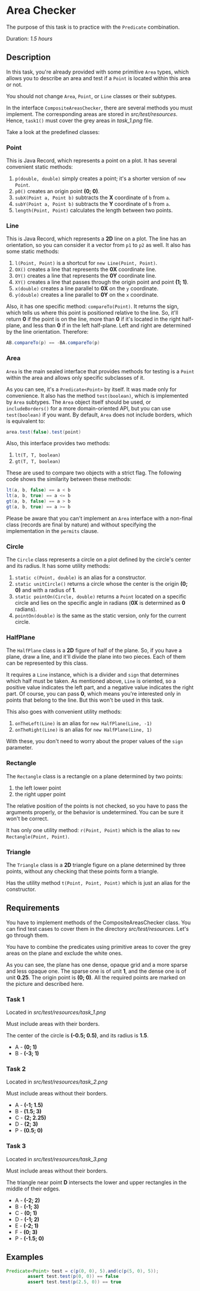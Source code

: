 # Area Checker

The purpose of this task is to practice with the `Predicate` combination.

Duration: _1.5 hours_

## Description

In this task, you're already provided with some primitive `Area` types,
which allows you to describe an area and test if a `Point` is located within this area or not.

You should not change `Area`, `Point`, or `Line` classes or their subtypes.

In the interface `CompositeAreasChecker`, there are several methods you must implement.
The corresponding areas are stored in _src/test/resources_.
Hence, `task1()` must cover the grey areas in _task_1.png_ file.

Take a look at the predefined classes:

### Point

This is Java Record, which represents a point on a plot. It has several convenient static methods:

1. `p(double, double)` simply creates a point; it's a shorter version of `new Point`.
2. `p0()` creates an origin point **(0; 0)**.
3. `subX(Point a, Point b)` subtracts the **X** coordinate of `b` from `a`.
4. `subY(Point a, Point b)` subtracts the **Y** coordinate of `b` from `a`.
5. `length(Point, Point)` calculates the length between two points.

### Line

This is Java Record, which represents a **2D** line on a plot. The line has an orientation,
so you can consider it a vector from `p1` to `p2` as well.
It also has some static methods:

1. `l(Point, Point)` is a shortcut for `new Line(Point, Point)`.
2. `OX()` creates a line that represents the **0X** coordinate line.
3. `OY()` creates a line that represents the **0Y** coordinate line.
4. `XY()` creates a line that passes through the origin point and point **(1; 1)**.
5. `x(double)` creates a line parallel to **0X** on the `y` coordinate.
6. `y(double)` creates a line parallel to **0Y** on the `x` coordinate.

Also, it has one specific method: `compareTo(Point)`. It returns the sign,
which tells us where this point is positioned relative to the line.
So, it'll return **0** if the point is on the line, more than **0** if it's
located in the right half-plane, and less than **0** if in the left half-plane.
Left and right are determined by the line orientation. Therefore:

```java
AB.compareTo(p) == -BA.compareTo(p)
```

### Area

`Area` is the main sealed interface that provides methods for testing is a `Point`
within the area and allows only specific subclasses of it.

As you can see, it's a `Predicate<Point>` by itself. It was made only for convenience.
It also has the method `test(boolean)`, which is implemented by `Area` subtypes.
The `Area` object itself should be used, or `includeBorders()` for a more domain-oriented API,
but you can use `test(boolean)` if you want. By default, `Area` does not include borders, which is equivalent to:

```java
area.test(false).test(point)
```

Also, this interface provides two methods:

1. `lt(T, T, boolean)`
2. `gt(T, T, boolean)`

These are used to compare two objects with a strict flag. The following code shows the similarity between these methods:

```java
lt(a, b, false) == a < b
lt(a, b, true) == a <= b
gt(a, b, false) == a > b
gt(a, b, true) == a >= b
```

Please be aware that you can't implement an `Area` interface
with a non-final class (records are final by nature) and without specifying the implementation in the `permits` clause.

### Circle

The `Circle` class represents a circle on a plot defined by the circle's center and its radius.
It has some utility methods:

1. `static c(Point, double)` is an alias for a constructor.
2. `static unitCircle()` returns a circle whose the center is the origin **(0; 0)**
   and with a radius of **1**.
3. `static pointOn(Circle, double)` returns a `Point` located on a specific circle
   and lies on the specific angle in radians (**0X** is determined as **0** radians).
4. `pointOn(double)` is the same as the static version, only for the current circle.

### HalfPlane

The `HalfPlane` class is a **2D** figure of half of the plane. So, if you have a plane, draw a line, and
it'll divide the plane into two pieces. Each of them can be represented by this class.

It requires a `Line` instance, which is a divider and `sign` that determines
which half must be taken. As mentioned above, `Line` is oriented, so
a positive value indicates the left part, and a negative value indicates the right part.
Of course, you can pass **0**, which means you're interested only in points that belong to the line.
But this won't be used in this task.

This also goes with convenient utility methods:

1. `onTheLeft(Line)` is an alias for `new HalfPlane(Line, -1)`
2. `onTheRight(Line)` is an alias for `new HalfPlane(Line, 1)`

With these, you don't need to worry about the proper values of the `sign` parameter.

### Rectangle

The `Rectangle` class is a rectangle on a plane determined by two points:

1. the left lower point
2. the right upper point

The relative position of the points is not checked, so you have to pass
the arguments properly, or the behavior is undetermined. You can be sure it won't be correct.

It has only one utility method: `r(Point, Point)` which is the alias
to `new Rectangle(Point, Point)`.

### Triangle

The `Triangle` class is a **2D** triangle figure on a plane determined by three points, without any checking
that these points form a triangle.

Has the utility method `t(Point, Point, Point)` which is just an alias for the constructor.

## Requirements

You have to implement methods of the CompositeAreasChecker class.
You can find test cases to cover them in the directory _src/test/resources_. Let's go through them.

You have to combine the predicates using primitive areas to cover the grey areas on the plane
and exclude the white ones.

As you can see, the plane has one dense, opaque grid and a more sparse and less opaque one.
The sparse one is of unit **1**, and the dense one is of unit **0.25**.
The origin point is **(0; 0)**. All the required points are marked on the picture and described here.

### Task 1

Located in _src/test/resources/task_1.png_

Must include areas with their borders.

The center of the circle is **(-0.5; 0.5)**, and its radius is **1.5**.
* A - **(0; 1)**
* B - **(-3; 1)**

### Task 2

Located in _src/test/resources/task_2.png_

Must include areas without their borders.

* A - **(-1; 1.5)**
* B - **(1.5; 3)**
* C - **(2; 2.25)**
* D - **(2; 3)**
* P - **(0.5; 0)**

### Task 3

Located in _src/test/resources/task_3.png_

Must include areas without their borders.

The triangle near point **D** intersects the lower and upper rectangles in the middle of their edges.

* A - **(-2; 2)**
* B - **(-1; 3)**
* C - **(0; 1)**
* D - **(-1; 2)**
* E - **(-2; 1)**
* F - **(0; 3)**
* P - **(-1.5; 0)**

## Examples

```java
Predicate<Point> test = c(p(0, 0), 5).and(c(p(5, 0), 5));
        assert test.test(p(0, 0)) == false
        assert test.test(p(2.5, 0)) == true
```
